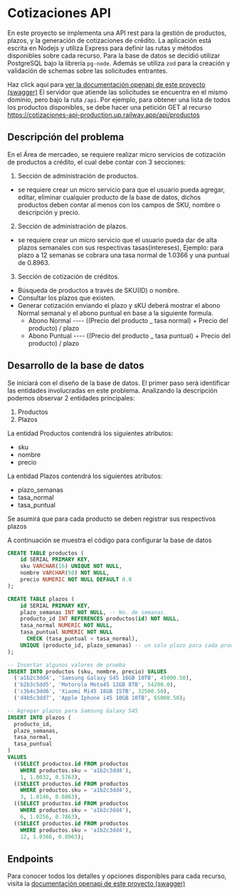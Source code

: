 # Cotizaciones API

En este proyecto se implementa una API rest para la gestión de productos, plazos, y la generación de cotizaciones de crédito.
La aplicación está escrita en Nodejs y utiliza Express para definir las rutas y métodos disponibles sobre cada recurso.
Para la base de datos se decidió utilizar PostgreSQL bajo la librería `pg-node`. Además se utiliza `zod` para la creación
y validación de schemas sobre las solicitudes entrantes. 

Haz click aquí para [ver la documentación openapi de este proyecto (swagger)](https://cotizaciones-api-production.up.railway.app/)
El servidor que atiende las solicitudes se encuentra en el mismo dominio, pero bajo la ruta `/api`. Por ejemplo, para obtener una
lista de todos los productos disponibles, se debe hacer una petición GET al recurso https://cotizaciones-api-production.up.railway.app/api/productos

## Descripción del problema

En el Área de mercadeo, se requiere realizar micro servicios de cotización de productos a crédito, el cual debe contar con 3 secciones:

1. Sección de administración de productos.

- se requiere crear un micro servicio para que el usuario pueda agregar, editar, eliminar cualquier producto de la base de datos, dichos productos deben contar al menos con los campos de SKU, nombre o descripción y precio.

2. Sección de administración de plazos.

- se requiere crear un micro servicio que el usuario pueda dar de alta plazos semanales con sus respectivas tasas(intereses), Ejemplo: para plazo a 12 semanas se cobrara una tasa normal de 1.0366 y una puntual de 0.8963.

3. Sección de cotización de créditos.

- Búsqueda de productos a través de SKU(ID) o nombre.
- Consultar los plazos que existen.
- Generar cotización enviando el plazo y sKU deberá mostrar el abono Normal semanal y el abono puntual en base a la siguiente formula.
  - Abono Normal ---- ((Precio del producto \_ tasa normal) + Precio del producto) / plazo
  - Abono Puntual ---- ((Precio del producto \_ tasa puntual) + Precio del producto) / plazo

## Desarrollo de la base de datos

Se iniciará con el diseño de la base de datos. El primer paso será identificar las entidades involucradas en este problema. Analizando la descripción podemos observar 2 entidades principales:

1. Productos
2. Plazos

La entidad Productos contendrá los siguientes atributos:

- sku
- nombre
- precio

La entidad Plazos contendrá los siguientes atributos:

- plazo_semanas
- tasa_normal
- tasa_puntual

Se asumirá que para cada producto se deben registrar sus respectivos plazos

A continuación se muestra el código para configurar la base de datos
```sql
CREATE TABLE productos (
    id SERIAL PRIMARY KEY,
    sku VARCHAR(16) UNIQUE NOT NULL,
    nombre VARCHAR(50) NOT NULL,
    precio NUMERIC NOT NULL DEFAULT 0.0
);

CREATE TABLE plazos (
    id SERIAL PRIMARY KEY,
    plazo_semanas INT NOT NULL, -- No. de semanas.
    producto_id INT REFERENCES productos(id) NOT NULL,
    tasa_normal NUMERIC NOT NULL,
    tasa_puntual NUMERIC NOT NULL
      CHECK (tasa_puntual < tasa_normal),
    UNIQUE (producto_id, plazo_semanas) -- un solo plazo para cada producto
);

-- Insertar algunos valores de prueba
INSERT INTO productos (sku, nombre, precio) VALUES
  ('a1b2c3dd4', 'Samsung Galaxy S45 16GB 10TB', 45000.50),
  ('b2b3c5dd5', 'Motorola Moto45 12GB 8TB', 54200.0),
  ('c3b4c3dd6', 'Xiaomi Mi45 18GB 15TB', 32500.50),
  ('d4b5c3dd7', 'Apple Iphone i45 10GB 10TB', 65000.50);

-- Agregar plazos para Samsung Galaxy S45
INSERT INTO plazos (
  producto_id, 
  plazo_semanas, 
  tasa_normal, 
  tasa_puntual
)
VALUES
  ((SELECT productos.id FROM productos
    WHERE productos.sku = 'a1b2c3dd4'),
    1, 1.0032, 0.5763),
  ((SELECT productos.id FROM productos
    WHERE productos.sku = 'a1b2c3dd4'),
    3, 1.0146, 0.6863),
  ((SELECT productos.id FROM productos
    WHERE productos.sku = 'a1b2c3dd4'),
    6, 1.0256, 0.7863),
  ((SELECT productos.id FROM productos
    WHERE productos.sku = 'a1b2c3dd4'),
    12, 1.0366, 0.8963);
```

## Endpoints

Para conocer todos los detalles y opciones disponibles para cada recurso, visita la [documentación openapi de este proyecto (swagger)](https://cotizaciones-api-production.up.railway.app/) 